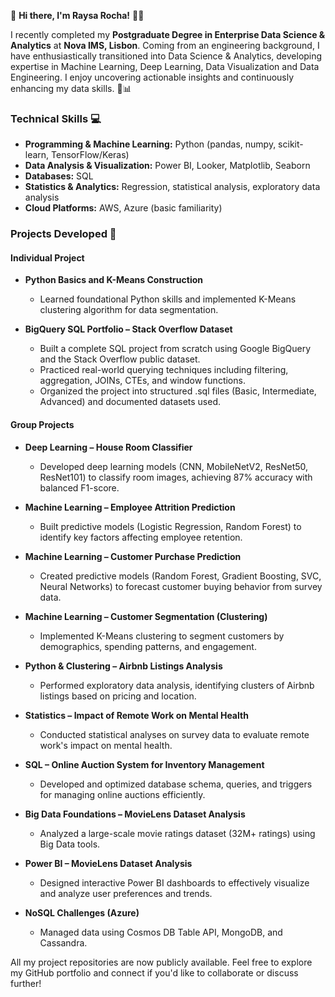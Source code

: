 👋 **Hi there, I'm Raysa Rocha!** 👩‍💻

I recently completed my **Postgraduate Degree in Enterprise Data Science & Analytics** at **Nova IMS, Lisbon**. Coming from an engineering background, I have enthusiastically transitioned into Data Science & Analytics, developing expertise in Machine Learning, Deep Learning, Data Visualization and Data Engineering. I enjoy uncovering actionable insights and continuously enhancing my data skills. 🚀📊

### **Technical Skills** 💻
- **Programming & Machine Learning:** Python (pandas, numpy, scikit-learn, TensorFlow/Keras)
- **Data Analysis & Visualization:** Power BI, Looker, Matplotlib, Seaborn
- **Databases:** SQL
- **Statistics & Analytics:** Regression, statistical analysis, exploratory data analysis
- **Cloud Platforms:** AWS, Azure (basic familiarity)

### **Projects Developed** 📂

#### **Individual Project**
- **Python Basics and K-Means Construction**
  - Learned foundational Python skills and implemented K-Means clustering algorithm for data segmentation.
 
- **BigQuery SQL Portfolio – Stack Overflow Dataset**
  - Built a complete SQL project from scratch using Google BigQuery and the Stack Overflow public dataset.
  - Practiced real-world querying techniques including filtering, aggregation, JOINs, CTEs, and window functions.
  - Organized the project into structured .sql files (Basic, Intermediate, Advanced) and documented datasets used.

#### **Group Projects**
- **Deep Learning – House Room Classifier**  
  - Developed deep learning models (CNN, MobileNetV2, ResNet50, ResNet101) to classify room images, achieving 87% accuracy with balanced F1-score.

- **Machine Learning – Employee Attrition Prediction**  
  - Built predictive models (Logistic Regression, Random Forest) to identify key factors affecting employee retention.

- **Machine Learning – Customer Purchase Prediction**  
  - Created predictive models (Random Forest, Gradient Boosting, SVC, Neural Networks) to forecast customer buying behavior from survey data.

- **Machine Learning – Customer Segmentation (Clustering)**  
  - Implemented K-Means clustering to segment customers by demographics, spending patterns, and engagement.

- **Python & Clustering – Airbnb Listings Analysis**  
  - Performed exploratory data analysis, identifying clusters of Airbnb listings based on pricing and location.

- **Statistics – Impact of Remote Work on Mental Health**  
  - Conducted statistical analyses on survey data to evaluate remote work's impact on mental health.

- **SQL – Online Auction System for Inventory Management**  
  - Developed and optimized database schema, queries, and triggers for managing online auctions efficiently.

- **Big Data Foundations – MovieLens Dataset Analysis**  
  - Analyzed a large-scale movie ratings dataset (32M+ ratings) using Big Data tools.

- **Power BI – MovieLens Dataset Analysis**  
  - Designed interactive Power BI dashboards to effectively visualize and analyze user preferences and trends.

- **NoSQL Challenges (Azure)**  
  - Managed data using Cosmos DB Table API, MongoDB, and Cassandra.

All my project repositories are now publicly available. Feel free to explore my GitHub portfolio and connect if you'd like to collaborate or discuss further!
